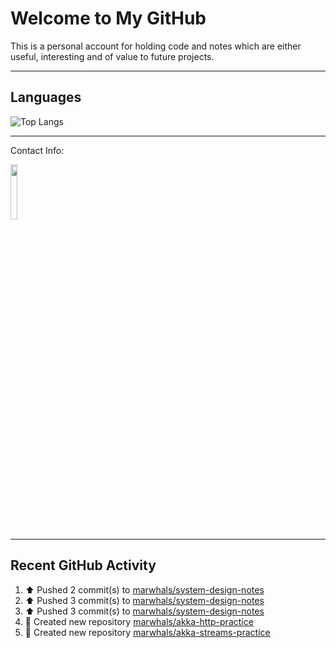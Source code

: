 # Welcome to My GitHub

This is a personal account for holding code and notes which are either useful, interesting and of value to future projects.

---
## Languages

![Top Langs](https://github-readme-stats.vercel.app/api/top-langs/?username=marwhals&layout=compact&bg_color=282c34&text_color=ffffff&title_color=ff5733)
 
---
Contact Info:

<a href="https://www.linkedin.com/in/marjanmubarok/">
  <img src="https://upload.wikimedia.org/wikipedia/commons/0/01/LinkedIn_Logo.svg" width="15%">
</a>

---

## Recent GitHub Activity

<!--RECENT_ACTIVITY:start-->
1. ⬆️ Pushed 2 commit(s) to [marwhals/system-design-notes](https://github.com/marwhals/system-design-notes)<br>
2. ⬆️ Pushed 3 commit(s) to [marwhals/system-design-notes](https://github.com/marwhals/system-design-notes)<br>
3. ⬆️ Pushed 3 commit(s) to [marwhals/system-design-notes](https://github.com/marwhals/system-design-notes)<br>
4. 📔 Created new repository [marwhals/akka-http-practice](https://github.com/marwhals/akka-http-practice)<br>
5. 📔 Created new repository [marwhals/akka-streams-practice](https://github.com/marwhals/akka-streams-practice)<br>
<!--RECENT_ACTIVITY:end-->
